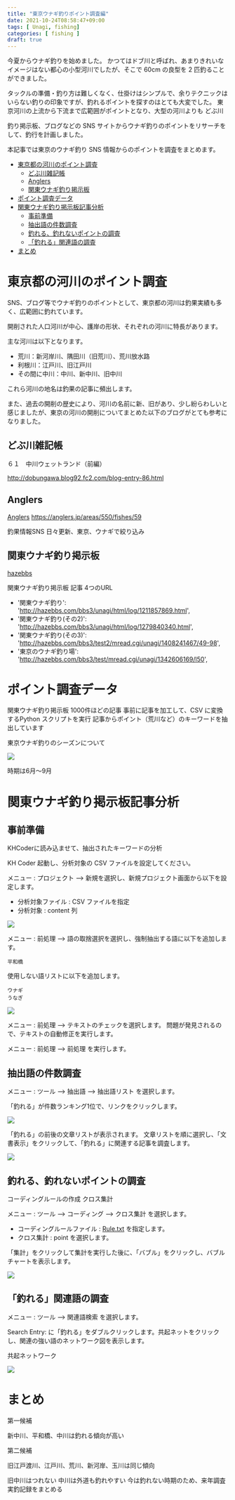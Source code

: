 ```yaml
---
title: "東京ウナギ釣りポイント調査編"
date: 2021-10-24T08:58:47+09:00
tags: [ Unagi, fishing]
categories: [ fishing ]
draft: true
---
```


今夏からウナギ釣りを始めました。
かつてはドブ川と呼ばれ、あまりきれいなイメージはない都心の小型河川でしたが、そこで 60cm の良型を 2 匹釣ることができました。

タックルの準備・釣り方は難しくなく、仕掛けはシンプルで、余りテクニックはいらない釣りの印象ですが、釣れるポイントを探すのはとても大変でした。
東京河川の上流から下流まで広範囲がポイントとなり、大型の河川よりも
どぶ川

釣り掲示板、ブログなどの SNS サイトからウナギ釣りのポイントをリサーチをして、釣行を計画しました。

本記事では東京のウナギ釣り SNS 情報からのポイントを調査をまとめます。

- [東京都の河川のポイント調査](#東京都の河川のポイント調査)
  - [どぶ川雑記帳](#どぶ川雑記帳)
  - [Anglers](#anglers)
  - [関東ウナギ釣り掲示板](#関東ウナギ釣り掲示板)
- [ポイント調査データ](#ポイント調査データ)
- [関東ウナギ釣り掲示板記事分析](#関東ウナギ釣り掲示板記事分析)
  - [事前準備](#事前準備)
  - [抽出語の件数調査](#抽出語の件数調査)
  - [釣れる、釣れないポイントの調査](#釣れる釣れないポイントの調査)
  - [「釣れる」関連語の調査](#釣れる関連語の調査)
- [まとめ](#まとめ)

# 東京都の河川のポイント調査

SNS、ブログ等でウナギ釣りのポイントとして、東京都の河川は釣果実績も多く、広範囲に釣れています。

開削された人口河川が中心、護岸の形状、それぞれの河川に特長があります。

主な河川は以下となります。

* 荒川：新河岸川、隅田川（旧荒川）、荒川放水路
* 利根川：江戸川、旧江戸川
* その間に中川：中川、新中川、旧中川

これら河川の地名は釣果の記事に頻出します。

また、過去の開削の歴史により、河川の名前に新、旧があり、少し紛らわしいと感じましたが、東京の河川の開削についてまとめた以下のブログがとても参考になりました。

## どぶ川雑記帳

６１　中川ウェットランド（前編）

http://dobungawa.blog92.fc2.com/blog-entry-86.html

## Anglers

[Anglers](https://anglers.jp/areas/550/fishes/59)
https://anglers.jp/areas/550/fishes/59

釣果情報SNS
日々更新、東京、ウナギで絞り込み

## 関東ウナギ釣り掲示板

[hazebbs](http://hazebbs.com/bbs3/unagi/)

  関東ウナギ釣り掲示板 記事 4つのURL
 
  * '関東ウナギ釣り': 'http://hazebbs.com/bbs3/unagi/html/log/1211857869.html',
  * '関東ウナギ釣り(その2)': 'http://hazebbs.com/bbs3/unagi/html/log/1279840340.html',
  * '関東ウナギ釣り(その3)': 'http://hazebbs.com/bbs3/test2/mread.cgi/unagi/1408241467/49-98',
  * '東京のウナギ釣り場': 'http://hazebbs.com/bbs3/test/mread.cgi/unagi/1342606169/l50',


# ポイント調査データ

関東ウナギ釣り掲示板
1000件ほどの記事
事前に記事を加工して、CSV に変換するPython スクリプトを実行
記事からポイント（荒川など）のキーワードを抽出しています

東京ウナギ釣りのシーズンについて

![](2021-10-24-09-52-36.png)

時期は6月～9月

# 関東ウナギ釣り掲示板記事分析

## 事前準備

KHCoderに読み込ませて、抽出されたキーワードの分析

KH Coder 起動し、分析対象の CSV ファイルを設定してください。

メニュー : プロジェクト --> 新規を選択し、新規プロジェクト画面から以下を設定します。

* 分析対象ファイル : CSV ファイルを指定
* 分析対象 : content 列

![](2021-10-24-09-53-09.png)

メニュー : 前処理 --> 語の取捨選択を選択し、強制抽出する語に以下を追加します。

```
平和橋
```

使用しない語リストに以下を追加します。

```
ウナギ
うなぎ
```

![](2021-10-24-09-53-45.png)

メニュー : 前処理 --> テキストのチェックを選択します。
問題が発見されるので、テキストの自動修正を実行します。

メニュー : 前処理 --> 前処理 を実行します。

## 抽出語の件数調査

メニュー : ツール --> 抽出語 --> 抽出語リスト を選択します。

「釣れる」が件数ランキング1位で、リンクをクリックします。

![](2021-10-24-09-54-22.png)

「釣れる」の前後の文章リストが表示されます。
文章リストを順に選択し、「文書表示」をクリックして、「釣れる」に関連する記事を調査します。

![](2021-10-24-09-54-39.png)

## 釣れる、釣れないポイントの調査

コーディングルールの作成
クロス集計

メニュー : ツール --> コーディング --> クロス集計 を選択します。

* コーディングルールファイル : [Rule.txt](Rule.txt) を指定します。
* クロス集計 :  point を選択します。

「集計」をクリックして集計を実行した後に、「バブル」をクリックし、バブルチャートを表示します。

![](2021-10-24-09-55-06.png)

## 「釣れる」関連語の調査

メニュー : ツール --> 関連語検索 を選択します。

Search Entry: に「釣れる」をダブルクリックします。共起ネットをクリックし、関連の強い語のネットワーク図を表示します。

共起ネットワーク

![](2021-10-24-09-55-22.png)

# まとめ

第一候補

新中川、平和橋、中川は釣れる傾向が高い

第二候補

旧江戸渡川、江戸川、荒川、新河岸、玉川は同じ傾向

旧中川はつれない
中川は外道も釣れやすい
今は釣れない時期のため、来年調査
実釣記録をまとめる

